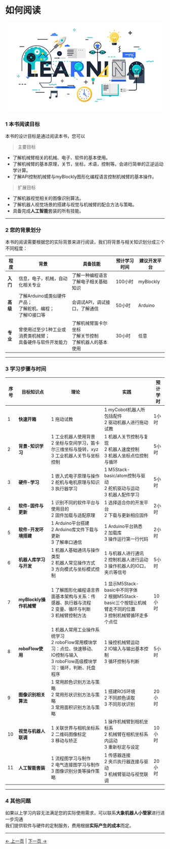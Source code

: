 # 如何阅读
![learning](../resourse/1-elephant/learning.jpg)

### 1 本书阅读目标
本书的设计目标是通过阅读本书，您可以
> 主要目标

- 了解机械臂相关的机械、电子、软件的基本使用。
- 了解机械臂的基本原理，关节，坐标，术语，控制等。会进行简单的正逆运动学计算。
- 了解API控制机械臂与myBlockly图形化编程语言控制机械臂的基本操作。

> 扩展目标

- 了解机器视觉相关的图像识别算法。
- 了解机器人视觉场景的搭建与视觉与机械臂的配合方法与策略。
- 具备完成**人工智能**套装的所有技能。

---

### 2 您的背景划分
本书的阅读需要根据您的实际背景来进行阅读，我们将背景与相关知识划分成三个不同程度：


程度   |背景  |具备技能  |预计学习时间|建议开发平台
 ---- | ----  |----  |----  |----  
**入门**|信息，电子，机械，自动化相关专业	|了解一种编程语言<br>了解电子相关基础知识| 100小时 | myBlockly
**高级**|了解Arduino或类似硬件产品；<br>了解舵机、编程；<br>了解IO接口等		|会调试API，调试接口，了解通信| 50小时 | Arduino
**专业**|曾使用过至少1种工业或消费类机械臂；<br>具备硬件与软件开发能力	|了解机械臂笛卡尔坐标<br>了解关节控制<br>了解机器人的基本使用| 30小时| 任意

---

### 3 学习步骤与时间

序号|目标知识点 |理论|实践 |预计学时  
 ---- | ---- |---- |----  |----  
1 |**快速开箱**  		|1 拖动试教 		|1 myCobot机器人所包括配件 <br> 2 驱动机器人进行拖动试教|1小时  	
2 |**背景-知识学习** 	|1 工业机器人使用背景 <br>2  坐标与空间学习，笛卡尔三维坐标与旋转，xyz<br>3 工业机器人关节与坐标控制|1 机器人关节控制与复现<br>2 机器人速度控制<br>3 机器人坐标点位控制与循环|5小时  	
3 |**硬件-学习**  	|1 嵌入式电子原理与操作 <br> 2 舵机与电机原理与知识 <br> 3 	执行器学习	|1 M5Stack-basic/atom控制与驱动  <br> 2 舵机驱动与运动 <br> 3 机器人配件学习	|5小时 	
4 |**软件-固件与更新**  	|1 识别不同的软件平台与使用目的<br> 2 固件加载与适配原理|1 选择适合你的开发平台<br> 2 下载与更新相应固件 |2小时   
5 |**软件-开发环境搭建** 	|1 Arduino平台搭建 <br> 2 Arduino库文件下载与更新 <br> 3 了解串口通信|1 Arduino平台熟悉<br> 2 加载库 <br> 3 操作运行第一行代码 |2小时   
6 |**机器人库学习与开发**  |1 机器人基础通讯与操作类型 <br> 2 机器人常见操作方式 <br> 3 方向模式与坐标模式控制 |1 与机器人进行通讯 <br> 2 控制机器人进行运动 <br> 3 操作机器人的IO口，夹爪等信号	|5小时   
7 |**myBlockly操作机械臂**  |1 了解图形化编程语言界面基本架构与关系：传感器、执行器与流程<br>2 变量、循环与判断<br>3 机械臂控制方法|1 显示M5Stack-basic中不同字体<br>2 根据M5Stack-basic三个按钮让机械臂走不同的位置<br>3 控制机械臂循环走多个点位|10小时  
8 |**roboFlow使用**  	|1 机器人常用工业操作系统学习<br>2 roboFlow常用模块学习：点位、快速移动、IO控制与输入<br>3 roboFlow高级模块学习：循环，判断、托盘程序  		|1 操控机械臂运动<br>2 IO输入与输出基本控制<br>3 循环控制与判断|5小时   
9 |**图像识别相关算法**  |1 常用颜色识别方法与策略<br>2 常用形状识别方法与策略<br>3 常用面积识别方法与策略<br> |1 搭建ROS环境<br>2 不同颜色读取<br>3 不同形状识别<br> |20小时 
10 |**视觉与机器人联调** |1 关联世界与相机坐标系<br>2 二维码图像标定<br>3 移动与矫正  		|1 操作机械臂到相机坐标系<br>2 机械臂在相机坐标系内运动<br>3  重新标定与设定|10小时  
11 |**人工智能套装** 		|1 流程图学习与制作<br>2 电气连接图学习与制作<br>3 图像识别分类等操作策略  		|1 传感器连接<br>2 夹爪执行器连接与驱动<br>3 机械臂驱动与视觉联调|20小时  



---

### 4 其他问题

如果以上学习内容无法满足您的实际使用需求，可以联系**大象机器人小管家**进行进一步沟通<br>
我们提供软件与硬件的定制服务，费用根据**实际产生的成本**而定。

---
[← 上一页](./1.2-MY_series.md) | [下一页 → ](../2-kit.md)
